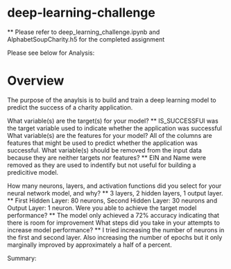 # deep-learning-challenge

** Please refer to deep_learning_challenge.ipynb and AlphabetSoupCharity.h5 for the completed assignment

Please see below for Analysis:

# Overview
The purpose of the anaylsis is to build and train a deep learning model to predict the success of a charity application. 

What variable(s) are the target(s) for your model?
** IS_SUCCESSFUl was the target variable used to indicate whether the application was successful
What variable(s) are the features for your model?
All of the columns are features that might be used to predict whether the application was successful.
What variable(s) should be removed from the input data because they are neither targets nor features?
** EIN and Name were removed as they are used to indentify but not useful for building a predicitive model.

How many neurons, layers, and activation functions did you select for your neural network model, and why?
** 3 layers, 2 hidden layers, 1 output layer.
** First Hidden Layer: 80 neurons, Second Hidden Layer: 30 neurons and Output Layer: 1 neuron.
Were you able to achieve the target model performance?
** The model only achieved a 72% accuracy indicating that there is room for improvement
What steps did you take in your attempts to increase model performance?
** I tried increasing the number of neurons in the first and second layer. Also increasing the number of epochs but it only marginally improved by approximately a half of a percent. 

Summary:
